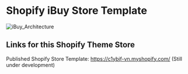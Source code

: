 # Shopify iBuy Store Template

![iBuy_Architecture](https://github.com/user-attachments/assets/bd00d15c-6fd9-4085-b0a6-7a30447cb96d)


## Links for this Shopify Theme Store

Published Shopify Store Template: https://c1ybjf-vn.myshopify.com/    (Still under development)
